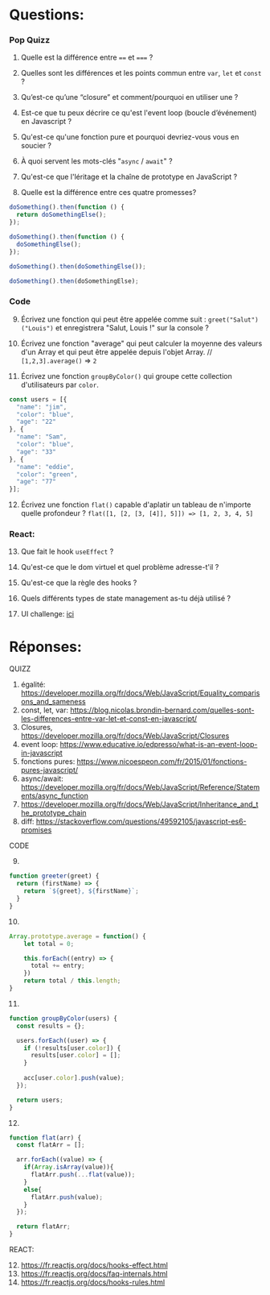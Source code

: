 # Questions:

### Pop Quizz

1) Quelle est la différence entre `==` et `===` ?

2) Quelles sont les différences et les points commun entre `var`, `let` et `const` ?

3) Qu’est-ce qu’une “closure” et comment/pourquoi en utiliser une ?

4) Est-ce que tu peux décrire ce qu'est l'event loop (boucle d’événement) en Javascript ?

5) Qu'est-ce qu'une fonction pure et pourquoi devriez-vous vous en soucier ?

6) À quoi servent les mots-clés "`async` / `await`" ?

7) Qu'est-ce que l'léritage et la chaîne de prototype en JavaScript ?

8) Quelle est la différence entre ces quatre promesses?

```javascript
doSomething().then(function () {
  return doSomethingElse();
});

doSomething().then(function () {
  doSomethingElse();
});

doSomething().then(doSomethingElse());

doSomething().then(doSomethingElse);
```


### Code

9) Écrivez une fonction qui peut être appelée comme suit : `greet("Salut")("Louis")` et enregistrera "Salut, Louis !" sur la console ?

10) Écrivez une fonction "average" qui peut calculer la moyenne des valeurs d'un Array et qui peut être appelée depuis l'objet Array. // `[1,2,3].average()` => `2`

11) Écrivez une fonction `groupByColor()` qui groupe cette collection d'utilisateurs par `color`.

```javascript
const users = [{
  "name": "jim",
  "color": "blue",
  "age": "22"
}, {
  "name": "Sam",
  "color": "blue",
  "age": "33"
}, {
  "name": "eddie",
  "color": "green",
  "age": "77"
}];
```

12) Écrivez une fonction `flat()` capable d'aplatir un tableau de n'importe quelle profondeur ? `flat([1, [2, [3, [4]], 5]]) => [1, 2, 3, 4, 5]`


### React:

13) Que fait le hook `useEffect` ?

14) Qu'est-ce que le dom virtuel et quel problème adresse-t'il ? 

15) Qu'est-ce que la règle des hooks ?
 
16) Quels différents types de state management as-tu déjà utilisé ?

17) UI challenge: [ici](https://codesandbox.io/s/js-ui-test-6557e)


# Réponses:

QUIZZ

1) égalité: https://developer.mozilla.org/fr/docs/Web/JavaScript/Equality_comparisons_and_sameness
2) const, let, var: https://blog.nicolas.brondin-bernard.com/quelles-sont-les-differences-entre-var-let-et-const-en-javascript/
3) Closures, https://developer.mozilla.org/fr/docs/Web/JavaScript/Closures
4) event loop: https://www.educative.io/edpresso/what-is-an-event-loop-in-javascript
5) fonctions pures: https://www.nicoespeon.com/fr/2015/01/fonctions-pures-javascript/
6) async/await: https://developer.mozilla.org/fr/docs/Web/JavaScript/Reference/Statements/async_function
7) https://developer.mozilla.org/fr/docs/Web/JavaScript/Inheritance_and_the_prototype_chain
8) diff: https://stackoverflow.com/questions/49592105/javascript-es6-promises

CODE

9)

```javascript
function greeter(greet) {
  return (firstName) => {
    return `${greet}, ${firstName}`;
  }
}
```


10)

```javascript
Array.prototype.average = function() {
    let total = 0;

    this.forEach((entry) => {
      total += entry;
    })
    return total / this.length;
}
```

11) 

```javascript
function groupByColor(users) {
  const results = {};

  users.forEach((user) => {
    if (!results[user.color]) {
      results[user.color] = [];
    }    
    
    acc[user.color].push(value);
  });

  return users;
}
```

12)

```javascript
function flat(arr) {
  const flatArr = [];

  arr.forEach((value) => {
    if(Array.isArray(value)){
      flatArr.push(...flat(value));
    }
    else{
      flatArr.push(value);
    }
  });

  return flatArr;
}
```


REACT:

12) https://fr.reactjs.org/docs/hooks-effect.html
13) https://fr.reactjs.org/docs/faq-internals.html
14) https://fr.reactjs.org/docs/hooks-rules.html
